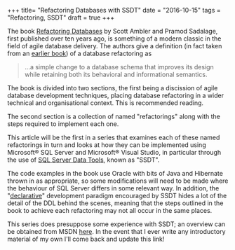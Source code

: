 +++
title=  "Refactoring Databases with SSDT"
date =  "2016-10-15"
tags = "Refactoring, SSDT"
draft = true
+++

The book [Refactoring Databases](http://databaserefactoring.com/) by Scott Ambler and Pramod Sadalage, first published over ten years ago, is something of a modern classic in the field of agile database delivery.  The authors give a definition (in fact taken from an [earlier book](http://eu.wiley.com/WileyCDA/WileyTitle/productCd-0471202835.html)) of a database refactoring as
 
> ...a simple change to a database schema that improves its design while retaining both its behavioral and informational semantics.

The book is divided into two sections, the first being a discission of agile database development techniques, placing database refactoring in a wider technical and organisational context. This is recommended reading. 

The second section is a collection of named "refactorings" along with the steps required to implement each one.

This article will be the first in a series that examines each of these named refactorings in turn and looks at how they can be implemented using Microsoft® SQL Server and Microsoft® Visual Studio, in particular through the use of [SQL Server Data Tools](https://blogs.msdn.microsoft.com/ssdt/), known as "SSDT".

The code examples in the book use Oracle with bits of Java and Hibernate thrown in as appropriate, so some modifications will need to be made where the behaviour of SQL Server differs in some relevant way. In addition, the "[declarative](https://blogs.msdn.microsoft.com/gertd/2009/06/05/declarative-database-development "The original DataDude article from way back")" development paradigm encouraged by SSDT hides a lot of the detail of the DDL behind the scenes, meaning that the steps outlined in the book to achieve each refactoring may not all occur in the same places. 

This series does presuppose some experience with SSDT; an overview can be obtained from MSDN [here](https://msdn.microsoft.com/en-us/library/hh272686(v=vs.103).aspx). In the event that I ever write any introductory material of my own I'll come back and update this link!
